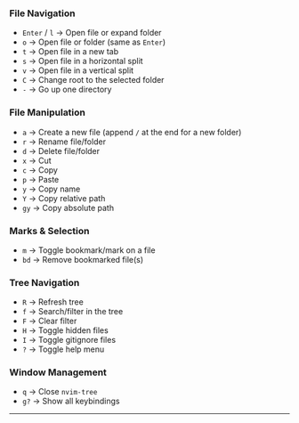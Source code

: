 

### File Navigation

* `Enter` / `l` → Open file or expand folder
* `o` → Open file or folder (same as `Enter`)
* `t` → Open file in a new tab
* `s` → Open file in a horizontal split
* `v` → Open file in a vertical split
* `C` → Change root to the selected folder
* `-` → Go up one directory

### File Manipulation

* `a` → Create a new file (append `/` at the end for a new folder)
* `r` → Rename file/folder
* `d` → Delete file/folder
* `x` → Cut
* `c` → Copy
* `p` → Paste
* `y` → Copy name
* `Y` → Copy relative path
* `gy` → Copy absolute path

### Marks & Selection

* `m` → Toggle bookmark/mark on a file
* `bd` → Remove bookmarked file(s)

### Tree Navigation

* `R` → Refresh tree
* `f` → Search/filter in the tree
* `F` → Clear filter
* `H` → Toggle hidden files
* `I` → Toggle gitignore files
* `?` → Toggle help menu

### Window Management

* `q` → Close `nvim-tree`
* `g?` → Show all keybindings

---

